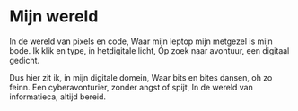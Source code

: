 # Mijn wereld

In de wereld van pixels en code,
Waar mijn leptop mijn metgezel is mijn bode.
Ik klik en type, in hetdigitale licht,
Op zoek naar avontuur, een digitaal gedicht.

Dus hier zit ik, in mijn digitale domein,
Waar bits en bites dansen, oh zo feinn.
Een cyberavonturier, zonder angst of spijt,
In de wereld van informatieca, altijd bereid.

